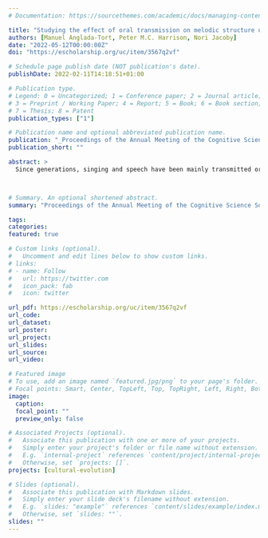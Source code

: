 ```yaml
---
# Documentation: https://sourcethemes.com/academic/docs/managing-content/

title: "Studying the effect of oral transmission on melodic structure using online iterated singing experiments"
authors: [Manuel Anglada-Tort, Peter M.C. Harrison, Nori Jacoby]
date: "2022-05-12T00:00:00Z"
doi: "https://escholarship.org/uc/item/3567q2vf"

# Schedule page publish date (NOT publication's date).
publishDate: 2022-02-11T14:18:51+01:00

# Publication type.
# Legend: 0 = Uncategorized; 1 = Conference paper; 2 = Journal article;
# 3 = Preprint / Working Paper; 4 = Report; 5 = Book; 6 = Book section;
# 7 = Thesis; 8 = Patent
publication_types: ["1"]

# Publication name and optional abbreviated publication name.
publication: "_Proceedings of the Annual Meeting of the Cognitive Science Society, 44 (44)._"
publication_short: ""

abstract: >
  Since generations, singing and speech have been mainly transmitted orally. How does oral transmission shape the evolution of music? Here, we developed a method for conducting online transmission experiments, in which sung melodies are passed from one singer to the next. We show that cognitive and motor constraints play a profound role in the emergence of melodic structure. Specifically, initially random tones develop into more structured systems that increasingly reuse and combine fewer elements, making melodies easier to learn and transmit over time. We discuss how our findings are compatible with melodic universals found in most human cultures and culturally specific characteristics of participants' previous musical exposure. Overall, our method efficiently automates online singing experiments while enabling large-scale data collection using standard computers available to everyone. We see great potential in further extending this work to increase the efficiency, scalability, and diversity of research on cultural evolution and cognitive science.



# Summary. An optional shortened abstract.
summary: "Proceedings of the Annual Meeting of the Cognitive Science Society (CogSci), 44 (44)."

tags:
categories: 
featured: true

# Custom links (optional).
#   Uncomment and edit lines below to show custom links.
# links:
# - name: Follow
#   url: https://twitter.com
#   icon_pack: fab
#   icon: twitter

url_pdf: https://escholarship.org/uc/item/3567q2vf
url_code: 
url_dataset: 
url_poster:
url_project:
url_slides:
url_source:
url_video:

# Featured image
# To use, add an image named `featured.jpg/png` to your page's folder. 
# Focal points: Smart, Center, TopLeft, Top, TopRight, Left, Right, BottomLeft, Bottom, BottomRight.
image:
  caption:
  focal_point: ""
  preview_only: false

# Associated Projects (optional).
#   Associate this publication with one or more of your projects.
#   Simply enter your project's folder or file name without extension.
#   E.g. `internal-project` references `content/project/internal-project/index.md`.
#   Otherwise, set `projects: []`.
projects: [cultural-evolution]

# Slides (optional).
#   Associate this publication with Markdown slides.
#   Simply enter your slide deck's filename without extension.
#   E.g. `slides: "example"` references `content/slides/example/index.md`.
#   Otherwise, set `slides: ""`.
slides: ""
---
```


